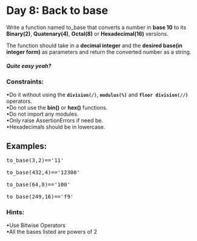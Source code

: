 # Day 8: Back to base

Write a function named to_base that converts a number in **base 10** to its **Binary(2)**, **Quatenary(4)**, **Octal(8)** or **Hexadecimal(16)** versions. 

The function should take in a **decimal integer** and the **desired base(in integer form)** as parameters and return the converted number as a string.

##### Quite easy yeah?

 

### Constraints: 

•Do it without using the **`division(/)`**, **`modulus(%)`** and **`floor division(//)`** operators.
<br>
•Do not use the **bin()** or **hex()** functions.
<br>
•Do not import any modules.
<br>
•Only raise AssertionErrors if need be.
<br>
•Hexadecimals should be in lowercase.
<br>
## Examples:
<pre>
to_base(3,2)=='11'

to_base(432,4)=='12300'

to_base(64,8)=='100'

to_base(249,16)=='f9'
</pre>
 

### Hints: 

•Use Bitwise Operators
<br>
•All the bases listed are powers of 2
